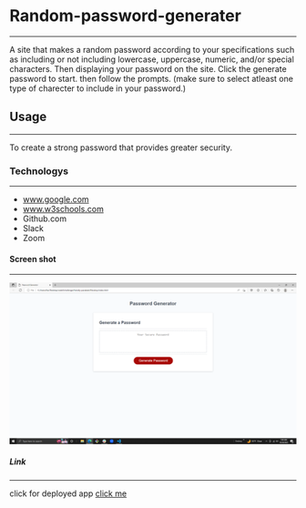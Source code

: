 # Random-password-generater
***
A site that makes a random password according to your specifications such as including or not including lowercase, uppercase, numeric, and/or special characters. Then displaying your password on the site. Click the generate password to start. then follow the prompts. (make sure to select atleast one type of charecter to include in your password.)
## Usage
***
To create a strong password that provides greater security.
### Technologys
***
* www.google.com
* www.w3schools.com
* Github.com
* Slack
* Zoom
#### Screen shot
***
![image](/assets/images/Screenshot.png)
##### Link
***
click for deployed app
[click me](https://lacnoskillz.github.io/Random-password-generater/)
